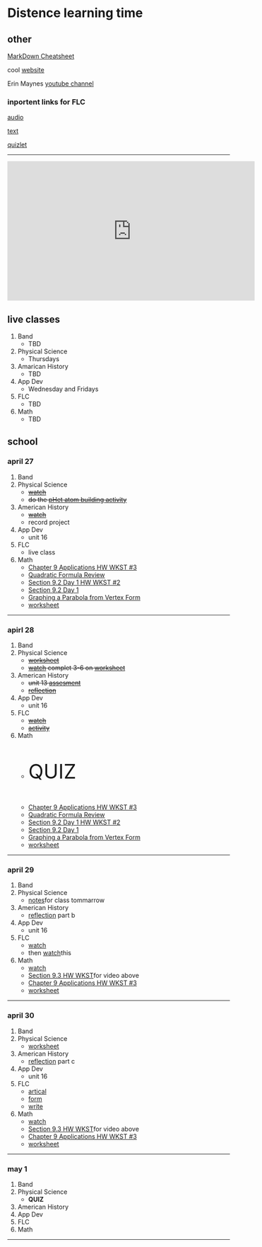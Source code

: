 <!--ha ha funny things
	There was a tragic event last night there was a kid named Jacob who spilled some mashed potatoes on his plate most people thought it was funny but the man who is making us write this did not find it funny, and this is that story. Before we start I would like to give a thesis about this topic. 
-->
# Distence learning time
## other
[MarkDown Cheatsheet](https://github.com/adam-p/markdown-here/wiki/Markdown-Cheatsheet "On Github")

cool [website](https://www.windows93.net "windows93")

Erin Maynes [youtube channel](https://www.youtube.com/channel/UCkH9EgsUJJhHA4SB_eg1g4g "youtube channel")

### inportent links for FLC
[audio](https://shakespeare.folger.edu/listen/romeo-and-juliet/ "audio")

[text](https://www.folgerdigitaltexts.org/html/Rom.html#line-1.1.0 "book")

[quizlet](https://quizlet.com/_6emoag?x=1jqt&i=13lg3c "quizlet")

***

<iframe width="560" height="315" src="https://www.youtube-nocookie.com/embed/QQ7mSpVyIJo" frameborder="0" allow="accelerometer; autoplay; encrypted-media; gyroscope; picture-in-picture" allowfullscreen></iframe>

## live classes
1. Band
	* TBD
2. Physical Science
	* Thursdays
3. Amarican History
	* TBD
4. App Dev
	* Wednesday and Fridays
5. FLC
	* TBD
6. Math
	* TBD

## school

### april 27
1. Band
2. Physical Science
	* ~~[watch](https://drive.google.com/file/d/1RtosPNMG_K_nOMIwtACNbJum_G40_N4F/view?usp=sharing "video")~~
	* ~~do the [pHet atom building activity](https://docs.google.com/document/d/1BhariZOllheBr52eptTrRjeesHtUOo7M_zB7ON76aHI/edit?usp=sharing "assiment")~~
3. American History
	* ~~[watch](https://uaschools.instructure.com/courses/4142/files/598155/download?wrap=1 "video")~~
	* record project
4. App Dev
	* unit 16
5. FLC
	* live class
6. Math
	* [Chapter 9 Applications HW WKST #3](https://uaschools.schoology.com/system/files/attachments/files/m/202004/course/2153651014/Quarter_4_Chapter_9_Applications_HW_WKST_3_5ea1caa1890cf.pdf "worksheet")
	* [Quadratic Formula Review](https://www.yumpu.com/en/document/read/43224976/134-hw-quadratic-formula-worksheet-intropdf "ban")
	* [Section 9.2 Day 1 HW WKST #2 ](https://uaschools.schoology.com/system/files/attachments/files/m/202004/course/2153651014/Algebra_Section_9.2_Day_1_HW_WKST_2_5e8f679c1feb6.pdf "worksheet")
	* [Section 9.2 Day 1]()
	* [Graphing a Parabola from Vertex Form](https://uaschools.schoology.com/system/files/attachments/files/m/202004/course/2153651014/Algebra_Section_9.2_Day_1_5e8cead80548d.pdf)
	* [worksheet](https://uaschools.schoology.com/system/files/attachments/files/m/202004/course/2153651014/Quarter_4_Chapter_9_Applications_HW_WKST_2_5ea1caa1433cc.pdf "worksheet")
---

### apirl 28
1. Band
2. Physical Science
	* ~~[worksheet](https://drive.google.com/file/d/0B7GiQq4i5D4oVjI0N1VUb3VvN0E/view?usp=sharing "whorksheet")~~
	* ~~[watch](https://drive.google.com/file/d/1_K01t8E5RwMPQO87oSbgLdfbSJ-JaS8j/view?usp=sharing "video") complet 3-6 on [worksheet](https://drive.google.com/file/d/0B7GiQq4i5D4oZW1zZ25RYU5UMk41OF94V3R3YlNvZ0Z5SjlF/view?usp=sharing "worksheet")~~
3. American History
	* ~~unit 13 [assesment](https://uaschools.instructure.com/courses/4142/assignments/39567)~~
	* ~~[reflection](https://docs.google.com/document/d/1yrA3bla3pw0Ru-NCUG0z2z9zJfrJyHAyPoeA2XQeg9s/edit?usp=sharing)~~
4. App Dev
	* unit 16
5. FLC
	* ~~[watch](https://uaschools.schoology.com/system/files/attachments/files/m/202004/course/2150433587/RJ_Recap_Video_Act_3_5ea496dbdfb1f.mp4 "video")~~
	* ~~[activity](https://docs.google.com/document/d/1n8G2b4F0YbdiZwHA6V-bfx0UpVJRKWLeKSmwxqY1WlA/edit?usp=sharing "worksheet")~~
6. Math
	* <p style="font-size: 45">QUIZ</p>
	* [Chapter 9 Applications HW WKST #3](https://uaschools.schoology.com/system/files/attachments/files/m/202004/course/2153651014/Quarter_4_Chapter_9_Applications_HW_WKST_3_5ea1caa1890cf.pdf "worksheet")
	* [Quadratic Formula Review](https://www.yumpu.com/en/document/read/43224976/134-hw-quadratic-formula-worksheet-intropdf "ban")
	* [Section 9.2 Day 1 HW WKST #2 ](https://uaschools.schoology.com/system/files/attachments/files/m/202004/course/2153651014/Algebra_Section_9.2_Day_1_HW_WKST_2_5e8f679c1feb6.pdf "worksheet")
	* [Section 9.2 Day 1](https://uaschools.schoology.com/system/files/attachments/files/m/202004/course/2153651014/Algebra_Section_9.2_Day_1_HW_WKST_5e8ced00393eb.pdf)
	* [Graphing a Parabola from Vertex Form](https://uaschools.schoology.com/system/files/attachments/files/m/202004/course/2153651014/Algebra_Section_9.2_Day_1_5e8cead80548d.pdf)
	* [worksheet](https://uaschools.schoology.com/system/files/attachments/files/m/202004/course/2153651014/Quarter_4_Chapter_9_Applications_HW_WKST_2_5ea1caa1433cc.pdf "worksheet")
---

### april 29
1. Band
2. Physical Science
	* [notes](https://drive.google.com/file/d/0B7GiQq4i5D4oQTEtanBhbU42SWxRS1BxZGRySDJQcVd3M1JZ/view?usp=sharing "worksheet")for class tommarrow
3. American History
	* [reflection](https://docs.google.com/document/d/1yrA3bla3pw0Ru-NCUG0z2z9zJfrJyHAyPoeA2XQeg9s/edit?usp=sharing) part b
4. App Dev
	* unit 16
5. FLC
	* [watch](https://edpuzzle.com/assignments/5ea349f432f4e43f105ed949/watch "video")
	* then [watch](https://edpuzzle.com/assignments/5ea46f941340e13f257f4f67/watch)this
6. Math
	* [watch](https://www.youtube.com/watch?v=EFFTtA8WGyM "video")
	* [Section 9.3 HW WKST](https://uaschools.schoology.com/system/files/attachments/files/m/202004/course/2153651014/Quarter_4_Section_9.3_HW_WKST_5ea86860b46ea.pdf "worksheet")for video above
	* [Chapter 9 Applications HW WKST #3](https://uaschools.schoology.com/system/files/attachments/files/m/202004/course/2153651014/Quarter_4_Chapter_9_Applications_HW_WKST_3_5ea1caa1890cf.pdf "worksheet")
	* [worksheet](https://uaschools.schoology.com/system/files/attachments/files/m/202004/course/2153651014/Quarter_4_Chapter_9_Applications_HW_WKST_2_5ea1caa1433cc.pdf "worksheet")
---

### april 30
1. Band
2. Physical Science
	* [worksheet](https://docs.google.com/document/d/1JZHtKTVKZtrXB7lrNEAf3YLzcLtP-NlT-lzOsWFu3Js/edit?usp=sharing "worksheet")
3. American History
	* [reflection](https://docs.google.com/document/d/1whXrG3LFiHXkp6GgTaJcUUtkrgMSRmN_afE3p9-q990/edit?usp=sharing) part c
4. App Dev
	* unit 16
5. FLC
	* [artical](https://uaschools.schoology.com/system/files/attachments/files/m/202004/course/2150433587/April_30th_article-_social-distancing-advice-astronauts-2001007420-article_only_5ea49700007dc.pdf)
	* [form](https://forms.gle/eHjVSZhtRAFTHHh39 "form")
	* [write](https://docs.google.com/document/d/1w7yI7555T6YL9ts-08wQdTiFG1eAyYXsvXEWhd6QSoU/edit?usp=sharing)
6. Math
	* [watch](https://www.youtube.com/watch?v=EFFTtA8WGyM "video")
	* [Section 9.3 HW WKST](https://uaschools.schoology.com/system/files/attachments/files/m/202004/course/2153651014/Quarter_4_Section_9.3_HW_WKST_5ea86860b46ea.pdf "worksheet")for video above
	* [Chapter 9 Applications HW WKST #3](https://uaschools.schoology.com/system/files/attachments/files/m/202004/course/2153651014/Quarter_4_Chapter_9_Applications_HW_WKST_3_5ea1caa1890cf.pdf "worksheet")
	* [worksheet](https://uaschools.schoology.com/system/files/attachments/files/m/202004/course/2153651014/Quarter_4_Chapter_9_Applications_HW_WKST_2_5ea1caa1433cc.pdf "worksheet")
---

### may 1
1. Band
2. Physical Science
	* **QUIZ**
3. American History
4. App Dev
5. FLC
6. Math
---

<!--

### copy
1. Band
2. Physical Science
3. American History
4. App Dev
5. FLC
6. Math
---

-->
